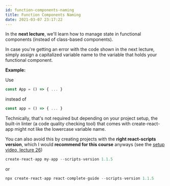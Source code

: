 ```yaml
---
id: function-components-naming
title: Function Components Naming
date: 2021-03-07 23:17:22
---
```


In the **next lecture**, we'll learn how to manage state in functional components (instead of class-based components).

In case you're getting an error with the code shown in the next lecture, simply assign a capitalized variable name to the variable that holds your functional component.

**Example:**

Use

```jsx
const App = () => { ... }
```

instead of

```jsx
const app = () => { ... }
```

Technically, that's not required but depending on your project setup, the built-in linter (a code quality checking tool) that comes with create-react-app might not like the lowercase variable name.

You can also avoid this by creating projects with the **right react-scripts version**, which I would **recommend for this course** anyways (see the [setup video, lecture 26](https://www.udemy.com/react-the-complete-guide-incl-redux/learn/lecture/14320208))

```jsx
create-react-app my-app --scripts-version 1.1.5
```

or

```jsx
npx create-react-app react-complete-guide --scripts-version 1.1.5
```
